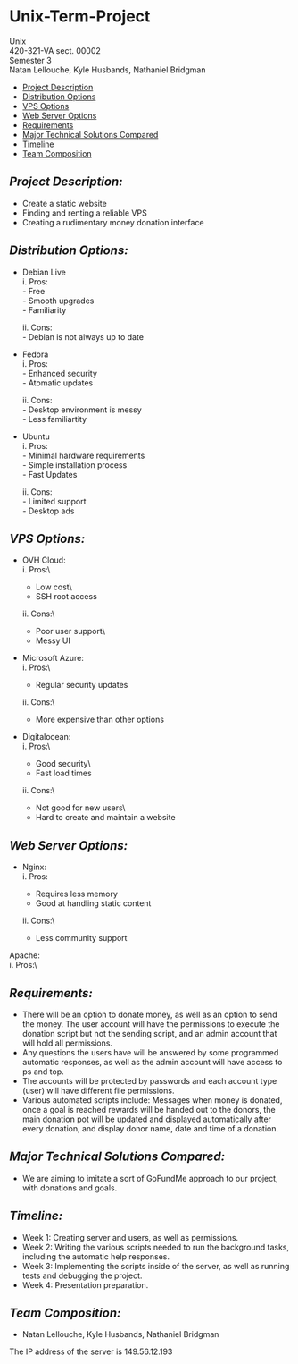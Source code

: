 # Unix-Term-Project
Unix\
420-321-VA  sect. 00002\
Semester 3\
Natan Lellouche, Kyle Husbands, Nathaniel Bridgman

- [Project Description](#project-description)
- [Distribution Options](#distribution-options)
- [VPS Options](#vps-options)
- [Web Server Options](#web-server-options)
- [Requirements](#requirements)
- [Major Technical Solutions Compared](#major-technical-solutions-compared)
- [Timeline](#timeline)
- [Team Composition](#team-composition)

## *Project Description:*
  -	Create a static website
  -	Finding and renting a reliable VPS
  -	Creating a rudimentary money donation interface 
 
## *Distribution Options:*
  
  -	Debian Live\
      i.	Pros:\
        - Free\
        - Smooth upgrades\
        - Familiarity
        
      ii.	Cons:\
        - Debian is not always up to date

  -	Fedora\
      i.	Pros:\
        - Enhanced security\
        - Atomatic updates
      
      ii.	Cons:\
        - Desktop environment is messy\
        - Less familiartity
  - Ubuntu\
      i.  Pros:\
        - Minimal hardware requirements\
        - Simple installation process\
        - Fast Updates
        
      ii. Cons:\
        - Limited support\
        - Desktop ads
## *VPS Options:*
  - OVH Cloud:\
    i. Pros:\
      - Low cost\
      - SSH root access

    ii. Cons:\
      - Poor user support\
      - Messy UI

  - Microsoft Azure:\
    i. Pros:\
      - Regular security updates

    ii. Cons:\
      - More expensive than other options

  - Digitalocean:\
    i. Pros:\
      - Good security\
      - Fast load times

    ii. Cons:\
      - Not good for new users\
      - Hard to create and maintain a website

## *Web Server Options:*
  - Nginx:\
    i. Pros: 
      - Requires less memory
      - Good at handling static content

    ii. Cons:\
      - Less community support

  Apache:\
    i. Pros:\
    
## *Requirements:*
  -	There will be an option to donate money, as well as an option to send the money. The user account will have the permissions to execute the donation script but not     the sending script, and an admin account that will hold all permissions.
  -	Any questions the users have will be answered by some programmed automatic responses, as well as the admin account will have access to ps and top.
  -	The accounts will be protected by passwords and each account type (user) will have different file permissions.
  -	Various automated scripts include: Messages when money is donated, once a goal is reached rewards will be handed out to the donors, the main donation pot will be       updated and displayed automatically after every donation, and display donor name, date and time of a donation.                    

## *Major Technical Solutions Compared:*
  -	We are aiming to imitate a sort of GoFundMe approach to our project, with donations and goals.

## *Timeline:*
  -	Week 1: Creating server and users, as well as permissions.
  -	Week 2: Writing the various scripts needed to run the background tasks, including the automatic help responses.
  -	Week 3: Implementing the scripts inside of the server, as well as running tests and debugging the project.
  -	Week 4: Presentation preparation.

## *Team Composition:*
  -	Natan Lellouche, Kyle Husbands, Nathaniel Bridgman

The IP address of the server is 149.56.12.193
